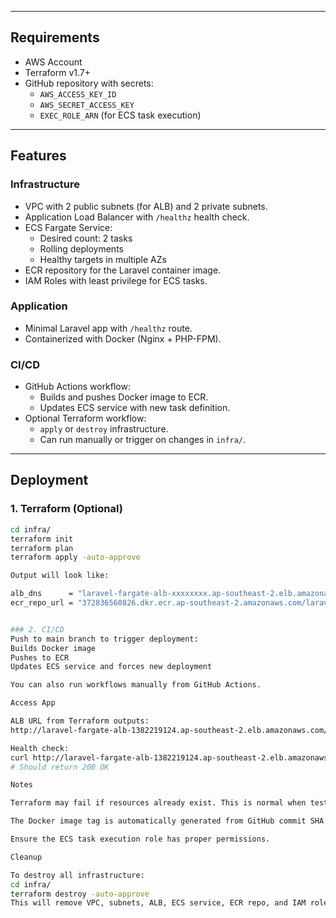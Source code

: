 
---

## Requirements

- AWS Account
- Terraform v1.7+
- GitHub repository with secrets:
  - `AWS_ACCESS_KEY_ID`
  - `AWS_SECRET_ACCESS_KEY`
  - `EXEC_ROLE_ARN` (for ECS task execution)

---

## Features

### Infrastructure
- VPC with 2 public subnets (for ALB) and 2 private subnets.
- Application Load Balancer with `/healthz` health check.
- ECS Fargate Service:
  - Desired count: 2 tasks
  - Rolling deployments
  - Healthy targets in multiple AZs
- ECR repository for the Laravel container image.
- IAM Roles with least privilege for ECS tasks.

### Application
- Minimal Laravel app with `/healthz` route.
- Containerized with Docker (Nginx + PHP-FPM).

### CI/CD
- GitHub Actions workflow:
  - Builds and pushes Docker image to ECR.
  - Updates ECS service with new task definition.
- Optional Terraform workflow:
  - `apply` or `destroy` infrastructure.
  - Can run manually or trigger on changes in `infra/`.

---

## Deployment

### 1. Terraform (Optional)
```bash
cd infra/
terraform init
terraform plan
terraform apply -auto-approve

Output will look like:

alb_dns      = "laravel-fargate-alb-xxxxxxxx.ap-southeast-2.elb.amazonaws.com"
ecr_repo_url = "372836560826.dkr.ecr.ap-southeast-2.amazonaws.com/laravel-fargate-app"


### 2. CI/CD
Push to main branch to trigger deployment:
Builds Docker image
Pushes to ECR
Updates ECS service and forces new deployment

You can also run workflows manually from GitHub Actions.

Access App

ALB URL from Terraform outputs:
http://laravel-fargate-alb-1382219124.ap-southeast-2.elb.amazonaws.com/

Health check:
curl http://laravel-fargate-alb-1382219124.ap-southeast-2.elb.amazonaws.com/healthz
# Should return 200 OK

Notes

Terraform may fail if resources already exist. This is normal when testing multiple times.

The Docker image tag is automatically generated from GitHub commit SHA.

Ensure the ECS task execution role has proper permissions.

Cleanup

To destroy all infrastructure:
cd infra/
terraform destroy -auto-approve
This will remove VPC, subnets, ALB, ECS service, ECR repo, and IAM roles.

